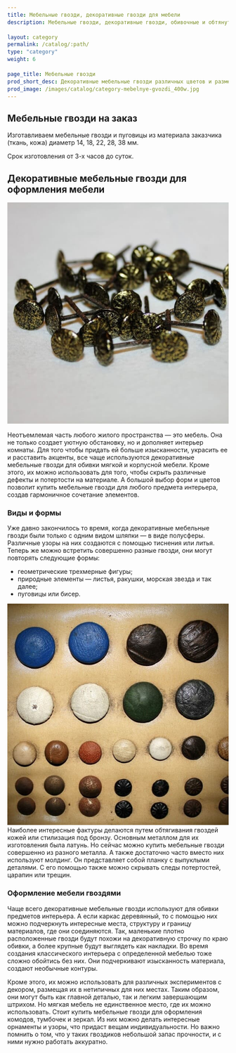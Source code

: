 ```yaml
---
title: Мебельные гвозди, декоративные гвозди для мебели
description: Мебельные гвозди, декоративные гвозди, обивочные и обтянутые кожей купить с доставкой по Москве

layout: category
permalink: /catalog/:path/
type: "category"
weight: 6

page_title: Мебельные гвозди
prod_short_desc: Декоративные мебельные гвозди различных цветов и размеров. Классические мебельные гвозди, крашенные, обтянутые кожей и другие. Мебельные молдинги.
prod_image: /images/catalog/category-mebelnye-gvozdi_400w.jpg
---
```

## Мебельные гвозди на заказ

Изготавливаем мебельные гвозди и пуговицы из материала заказчика (ткань, кожа) диаметр 14, 18, 22, 28, 38&nbsp;мм.

Срок изготовления от 3-х часов до суток.

## Декоративные мебельные гвозди для оформления мебели
<img class="image right" loading="lazy" src="/images/mebelnye-gvozdi-dekorativnye.jpg" alt="Декоративные мебельные гвозди купить в розницу"/>

Неотъемлемая часть любого жилого пространства — это мебель. Она не только создает уютную обстановку, но и дополняет интерьер комнаты. Для того чтобы придать ей больше изысканности, украсить ее и расставить акценты, все чаще используются декоративные мебельные гвозди для обивки мягкой и корпусной мебели. Кроме этого, их можно использовать для того, чтобы скрыть различные дефекты и потертости на материале. А большой выбор форм и цветов позволит купить мебельные гвозди для любого предмета интерьера, создав гармоничное сочетание элементов.

### Виды и формы

Уже давно закончилось то время, когда декоративные мебельные гвозди были только с одним видом шляпки — в виде полусферы. Различные узоры на них создаются с помощью тиснения или литья. Теперь же можно встретить совершенно разные гвозди, они могут повторять следующие формы:

- геометрические трехмерные фигуры;
- природные элементы — листья, ракушки, морская звезда и так далее;
- пуговицы или бисер.

<img class="image left" loading="lazy" src="/images/gvozdi-kozhannye-dlya-mebeli.jpg" alt="Кожанные гвозди для мебели"/>
Наиболее интересные фактуры делаются путем обтягивания гвоздей кожей или стилизация под бронзу. Основным металлом для их изготовления была латунь. Но сейчас можно купить мебельные гвозди совершенно из разного металла. А также достаточно часто вместо них используют молдинг. Он представляет собой планку с выпуклыми деталями. С его помощью также можно скрывать следы потертостей, царапин или трещин.

### Оформление мебели гвоздями

Чаще всего декоративные мебельные гвозди используют для обивки предметов интерьера. А если каркас деревянный, то с помощью них можно подчеркнуть интересные места, структуру и границу материалов, где они соединяются. Так, маленькие плотно расположенные гвозди будут похожи на декоративную строчку по краю обивки, а более крупные будут выглядеть как накладки. Во время создания классического интерьера с определенной мебелью тоже сложно обойтись без них. Они подчеркивают изысканность материала, создают необычные контуры.

Кроме этого, их можно использовать для различных экспериментов с декором, размещая их в нетипичных для них местах. Таким образом, они могут быть как главной деталью, так и легким завершающим штрихом. Но мягкая мебель не единственное место, где их можно использовать. Стоит купить мебельные гвозди для оформления комодов, тумбочек и зеркал. Из них можно делать интересные орнаменты и узоры, что придаст вещам индивидуальности. Но важно помнить о том, что у таких гвоздиков небольшой запас прочности, и с ними нужно работать аккуратно.
